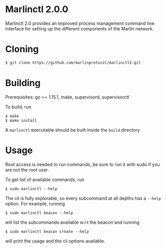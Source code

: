 # Marlinctl 2.0.0

Marlinctl 2.0 provides an improved process management command line interface for setting up the different components of the Marlin network.

# Cloning

 ```sh
$ git clone https://github.com/marlinprotocol/marlinctl2.git
```

# Building

Prerequisites: go >= 1.15.1, make, supervisord, supervisorctl

To build, run
```
$ make
$ make install
```
A `marlinctl` executable should be built inside the `build` directory

# Usage

Root access is needed to run commands, be sure to run it with sudo if you are not the root user.

To get list of available commands, run

```
$ sudo marlinctl --help
```

The cli is fully explorable, so every subcommand at all depths has a `--help` option. For example, running
```
$ sudo marlinctl beacon --help
```
will list the subcommands available w.r.t the beacon and running
```
$ sudo marlinctl beacon create --help
```
will print the usage and the cli options available.
